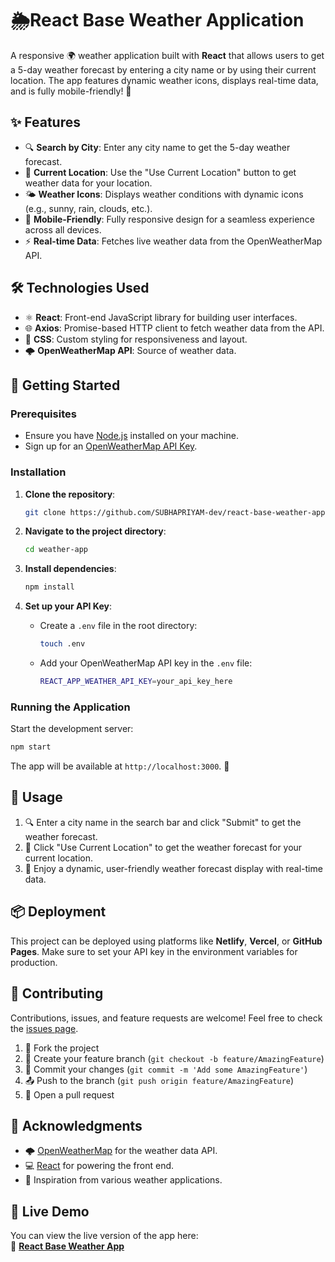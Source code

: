 # 🌦️React Base Weather Application

A responsive 🌍 weather application built with **React** that allows users to get a 5-day weather forecast by entering a city name or by using their current location. The app features dynamic weather icons, displays real-time data, and is fully mobile-friendly! 📱

## ✨ Features

- 🔍 **Search by City**: Enter any city name to get the 5-day weather forecast.
- 📍 **Current Location**: Use the "Use Current Location" button to get weather data for your location.
- 🌤️ **Weather Icons**: Displays weather conditions with dynamic icons (e.g., sunny, rain, clouds, etc.).
- 📱 **Mobile-Friendly**: Fully responsive design for a seamless experience across all devices.
- ⚡ **Real-time Data**: Fetches live weather data from the OpenWeatherMap API.

## 🛠️ Technologies Used

- ⚛️ **React**: Front-end JavaScript library for building user interfaces.
- 🌐 **Axios**: Promise-based HTTP client to fetch weather data from the API.
- 🎨 **CSS**: Custom styling for responsiveness and layout.
- 🌩️ **OpenWeatherMap API**: Source of weather data.

## 🚀 Getting Started

### Prerequisites

- Ensure you have [Node.js](https://nodejs.org/) installed on your machine.
- Sign up for an [OpenWeatherMap API Key](https://openweathermap.org/api).

### Installation

1. **Clone the repository**:

   ```bash
   git clone https://github.com/SUBHAPRIYAM-dev/react-base-weather-app.git
   ```

2. **Navigate to the project directory**:

   ```bash
   cd weather-app
   ```

3. **Install dependencies**:

   ```bash
   npm install
   ```

4. **Set up your API Key**:
   - Create a `.env` file in the root directory:
   
     ```bash
     touch .env
     ```
   - Add your OpenWeatherMap API key in the `.env` file:
   
     ```bash
     REACT_APP_WEATHER_API_KEY=your_api_key_here
     ```

### Running the Application

Start the development server:

```bash
npm start
```

The app will be available at `http://localhost:3000`. 🎉

## 📝 Usage

1. 🔍 Enter a city name in the search bar and click "Submit" to get the weather forecast.
2. 📍 Click "Use Current Location" to get the weather forecast for your current location.
3. 🎨 Enjoy a dynamic, user-friendly weather forecast display with real-time data.

## 📦 Deployment

This project can be deployed using platforms like **Netlify**, **Vercel**, or **GitHub Pages**. Make sure to set your API key in the environment variables for production.

## 🤝 Contributing

Contributions, issues, and feature requests are welcome! Feel free to check the [issues page](https://github.com/SUBHAPRIYAM-dev/react-base-weather-app.git).

1. 🍴 Fork the project
2. 🔧 Create your feature branch (`git checkout -b feature/AmazingFeature`)
3. 🔄 Commit your changes (`git commit -m 'Add some AmazingFeature'`)
4. 📤 Push to the branch (`git push origin feature/AmazingFeature`)
5. 📝 Open a pull request



## 🙏 Acknowledgments

- 🌩️ [OpenWeatherMap](https://openweathermap.org/) for the weather data API.
- 💻 [React](https://reactjs.org/) for powering the front end.
- 🚀 Inspiration from various weather applications.

## 🚀 Live Demo

You can view the live version of the app here:  
🔗 **[React Base Weather App ](https://weather-react-react-app.netlify.app/)**
